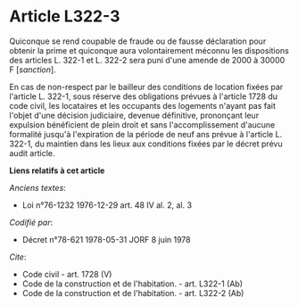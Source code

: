 # Article L322-3

Quiconque se rend coupable de fraude ou de fausse déclaration pour obtenir la prime et quiconque aura volontairement méconnu
les dispositions des articles L. 322-1 et L. 322-2 sera puni d'une amende de 2000 à 30000 F [*sanction*].

En cas de non-respect par le bailleur des conditions de location fixées par l'article L. 322-1, sous réserve des obligations
prévues à l'article 1728 du code civil, les locataires et les occupants des logements n'ayant pas fait l'objet d'une décision
judiciaire, devenue définitive, prononçant leur expulsion bénéficient de plein droit et sans l'accomplissement d'aucune
formalité jusqu'à l'expiration de la période de neuf ans prévue à l'article L. 322-1, du maintien dans les lieux aux
conditions fixées par le décret prévu audit article.

**Liens relatifs à cet article**

_Anciens textes_:

  - Loi n°76-1232 1976-12-29 art. 48 IV al. 2, al. 3

_Codifié par_:

  - Décret n°78-621 1978-05-31 JORF 8 juin 1978

_Cite_:

  - Code civil - art. 1728 (V)
  - Code de la construction et de l'habitation. - art. L322-1 (Ab)
  - Code de la construction et de l'habitation. - art. L322-2 (Ab)
